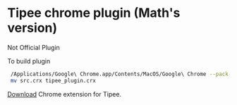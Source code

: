 # Tipee chrome plugin (Math's version)
Not Official Plugin

To build plugin
```bash
 /Applications/Google\ Chrome.app/Contents/MacOS/Google\ Chrome --pack-extension=./src --pack-extension-key=./tipee_plugin.pem
 mv src.crx tipee_plugin.crx 
```

[Download](https://github.com/R3C-0N/tipee-chrome-plugin/raw/master/tipee_plugin.crx) Chrome extension for Tipee.
